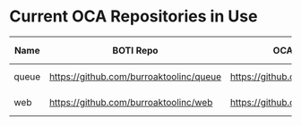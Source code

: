 # Current OCA Repositories in Use

Name | BOTI Repo | OCA Repo | Last Sync 
--- | --- | --- | ---
queue | https://github.com/burroaktoolinc/queue | https://github.com/OCA/queue | 2023-03-14
web | https://github.com/burroaktoolinc/web | https://github.com/OCA/web | 2023-03-14